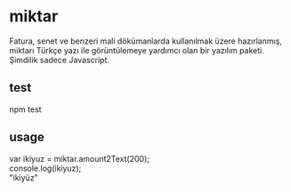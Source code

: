 # miktar
Fatura, senet ve benzeri mali dökümanlarda kullanılmak üzere hazırlanmış, miktarı Türkçe yazı ile görüntülemeye yardımcı olan bir yazılım paketi. Şimdilik sadece Javascript.

## test 
npm test

## usage
var ikiyuz = miktar.amount2Text(200);  
console.log(ikiyuz);  
"ikiyüz"
